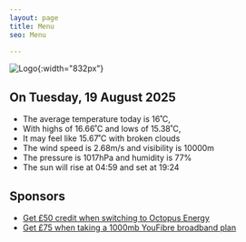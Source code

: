 ```yaml
---
layout: page
title: Menu
seo: Menu

---
```


![Logo](/images/logo.jpg){:width="832px"}

<!-- weather_marker starts -->
## On Tuesday, 19 August 2025

- The average temperature today is 16˚C,
- With highs of 16.66˚C and lows of 15.38˚C,
- It may feel like 15.67˚C with broken clouds
- The wind speed is 2.68m/s and visibility is 10000m
- The pressure is 1017hPa and humidity is 77%
- The sun will rise at 04:59 and set at 19:24

<!-- weather_marker ends -->

## Sponsors

- [Get £50 credit when switching to Octopus Energy](https://bit.ly/3oD1nnS)
- [Get £75 when taking a 1000mb YouFibre broadband plan](https://aklam.io/91zWhU?)
